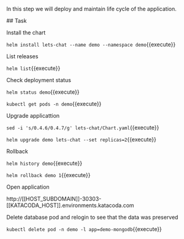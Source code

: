 In this step we will deploy and maintain life cycle of the application.

## Task

Install the chart

`helm install lets-chat --name demo --namespace demo`{{execute}}

List releases

`helm list`{{execute}}

Check deployment status

`helm status demo`{{execute}}

`kubectl get pods -n demo`{{execute}}

Upgrade applicattion

`sed -i 's/0.4.6/0.4.7/g' lets-chat/Chart.yaml`{{execute}}

`helm upgrade demo lets-chat --set replicas=2`{{execute}}

Rollback

`helm history demo`{{execute}}

`helm rollback demo 1`{{execute}}

Open application

http://[[HOST_SUBDOMAIN]]-30303-[[KATACODA_HOST]].environments.katacoda.com

Delete database pod and relogin to see that the data was preserved

`kubectl delete pod -n demo -l app=demo-mongodb`{{execute}}
